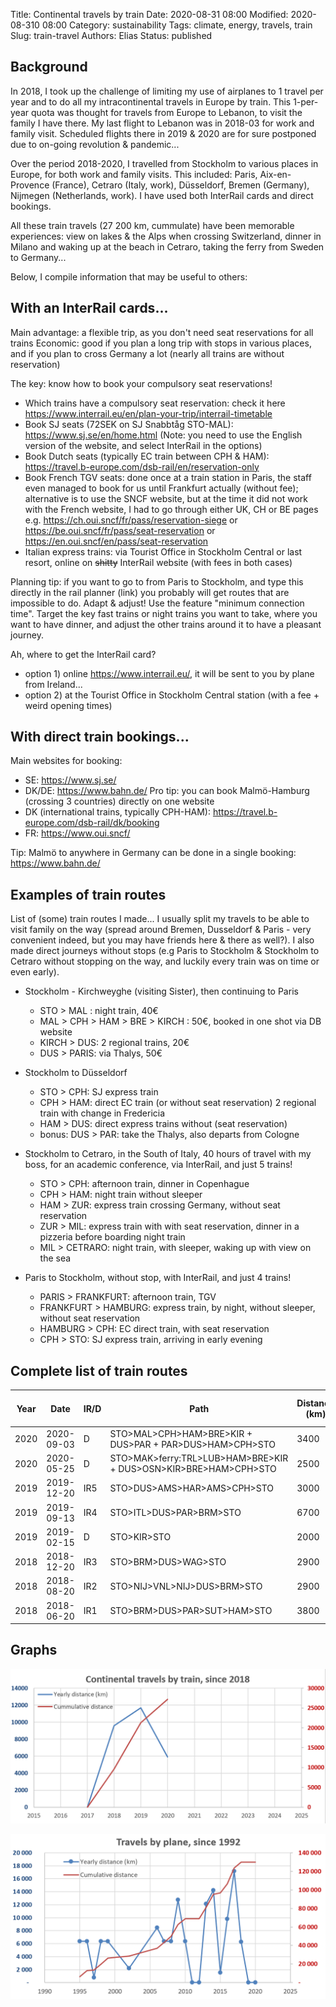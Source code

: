 Title: Continental travels by train
Date: 2020-08-31 08:00
Modified: 2020-08-310 08:00
Category: sustainability
Tags: climate, energy, travels, train
Slug: train-travel
Authors: Elias
Status: published

## Background
In 2018, I took up the challenge of limiting my use of airplanes to 1 travel per year and to do all my intracontinental travels in Europe by train. This 1-per-year quota was thought for travels from Europe to Lebanon, to visit the family I have there. My last flight to Lebanon was in 2018-03 for work and family visit. Scheduled flights there in 2019 & 2020 are for sure postponed due to on-going revolution & pandemic...

Over the period 2018-2020, I travelled from Stockholm to various places in Europe, for both work and family visits. This included: Paris, Aix-en-Provence (France), Cetraro (Italy, work), Düsseldorf, Bremen (Germany), Nijmegen (Netherlands, work). I have used both InterRail cards and direct bookings. 

All these train travels  (27 200 km, cummulate) have been memorable experiences: view on lakes & the Alps when crossing Switzerland, dinner in Milano and waking up at the beach in Cetraro, taking the ferry from Sweden to Germany... 

Below, I compile information that may be useful to others:


## With an InterRail cards... 

Main advantage: a flexible trip, as you don't need seat reservations for all trains
Economic: good if you plan a long trip with stops in various places, and if you plan to cross Germany a lot (nearly all trains are without reservation)

The key: know how to book your compulsory seat reservations!
- Which trains have a compulsory seat reservation: check it here https://www.interrail.eu/en/plan-your-trip/interrail-timetable 
- Book SJ seats (72SEK on SJ Snabbtåg STO-MAL): https://www.sj.se/en/home.html (Note: you need to use the English version of the website, and select InterRail in the options)
- Book Dutch seats (typically EC train between CPH & HAM): https://travel.b-europe.com/dsb-rail/en/reservation-only 
- Book French TGV seats: done once at a train station in Paris, the staff even managed to book for us until Frankfurt actually (without fee); alternative is to use the SNCF website, but at the time it did not work with the French website, I had to go through either UK, CH or BE pages e.g. https://ch.oui.sncf/fr/pass/reservation-siege or https://be.oui.sncf/fr/pass/seat-reservation or https://en.oui.sncf/en/pass/seat-reservation 
- Italian express trains: via Tourist Office in Stockholm Central or last resort, online on ~~shitty~~ InterRail website (with fees in both cases)

Planning tip: if you want to go to from Paris to Stockholm, and type this directly in the rail planner (link) you probably will get routes that are impossible to do. Adapt & adjust! Use the feature "minimum connection time". Target the key fast trains or night trains you want to take, where you want to have dinner, and adjust the other trains around it to have a pleasant journey.

Ah, where to get the InterRail card? 
- option 1) online https://www.interrail.eu/, it will be sent to you by plane from Ireland... 
- option 2) at the Tourist Office in Stockholm Central station (with a fee + weird opening times)

## With direct train bookings...

Main websites for booking:
- SE: https://www.sj.se/
- DK/DE: https://www.bahn.de/ Pro tip: you can book Malmö-Hamburg (crossing 3 countries) directly on one website
- DK (international trains, typically CPH-HAM): https://travel.b-europe.com/dsb-rail/dk/booking 
- FR: https://www.oui.sncf/

Tip: Malmö to anywhere in Germany can be done in a single booking: https://www.bahn.de/


## Examples of train routes

List of (some) train routes I made... I usually split my travels to be able to visit family on the way (spread around Bremen, Dusseldorf & Paris - very convenient indeed, but you may have friends here & there as well?). I also made direct journeys without stops (e.g Paris to Stockholm & Stockholm to Cetraro without stopping on the way, and luckily every train was on time or even early).

- Stockholm - Kirchweyghe (visiting Sister), then continuing to Paris
    - STO > MAL : night train, 40€
    - MAL > CPH > HAM > BRE > KIRCH : 50€, booked in one shot via DB website
    - KIRCH > DUS: 2 regional trains, 20€
    - DUS > PARIS: via Thalys, 50€

- Stockholm to Düsseldorf
    - STO > CPH: SJ express train
    - CPH > HAM: direct EC train (or without seat reservation) 2 regional train with change in Fredericia
    - HAM > DUS: direct express trains without (seat reservation)
    - bonus: DUS > PAR: take the Thalys, also departs from Cologne

- Stockholm to Cetraro, in the South of Italy, 40 hours of travel with my boss, for an academic conference, via InterRail, and just 5 trains!
    - STO > CPH: afternoon train, dinner in Copenhague
    - CPH > HAM: night train without sleeper
    - HAM > ZUR: express train crossing Germany, without seat reservation
    - ZUR > MIL: express train with with seat reservation, dinner in a pizzeria before boarding night train
    - MIL > CETRARO: night train, with sleeper, waking up with view on the sea


- Paris to Stockholm, without stop, with InterRail, and just 4 trains!
    - PARIS > FRANKFURT: afternoon train, TGV
    - FRANKFURT > HAMBURG: express train, by night, without sleeper, without seat reservation
    - HAMBURG > CPH: EC direct train, with seat reservation
    - CPH > STO: SJ express train, arriving in early evening


## Complete list of train routes

| Year | Date       | IR/D | Path                                                              | Distance (km) | Cummulative train travels (km) |
|------|------------|------|-------------------------------------------------------------------|---------------|--------------------------------|
| 2020 | 2020-09-03 | D    | STO>MAL>CPH>HAM>BRE>KIR + DUS>PAR + PAR>DUS>HAM>CPH>STO           | 3400          |          27 200                |
| 2020 | 2020-05-25 | D    | STO>MAK>ferry:TRL>LUB>HAM>BRE>KIR + DUS>OSN>KIR>BRE>HAM>CPH>STO   | 2500          |          23 800                |
| 2019 | 2019-12-20 | IR5  | STO>DUS>AMS>HAR>AMS>CPH>STO                                       | 3000          |          21 300                |
| 2019 | 2019-09-13 | IR4  | STO>ITL>DUS>PAR>BRM>STO                                           | 6700          |          18 300                |
| 2019 | 2019-02-15 | D    | STO>KIR>STO                                                       | 2000          |          11 600                |
| 2018 | 2018-12-20 | IR3  | STO>BRM>DUS>WAG>STO                                               | 2900          |            9 600               |
| 2018 | 2018-08-20 | IR2  | STO>NIJ>VNL>NIJ>DUS>BRM>STO                                       | 2900          |            6 700               |
| 2018 | 2018-06-20 | IR1  | STO>BRM>DUS>PAR>SUT>HAM>STO                                       | 3800          |            3 800               |


## Graphs

![Trains](media/trains.png)

![Flights](media/flights.png)

